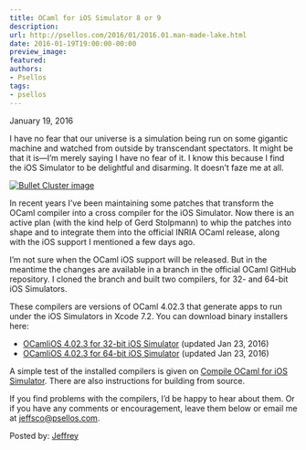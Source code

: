 ```yaml
---
title: OCaml for iOS Simulator 8 or 9
description:
url: http://psellos.com/2016/01/2016.01.man-made-lake.html
date: 2016-01-19T19:00:00-00:00
preview_image:
featured:
authors:
- Psellos
tags:
- psellos
---
```


<div class="date">January 19, 2016</div>

<p>I have no fear that our universe is a simulation being run on some
gigantic machine and watched from outside by transcendant spectators. It
might be that it is&mdash;I&rsquo;m merely saying I have no fear of it. I know this
because I find the iOS Simulator to be delightful and disarming. It
doesn&rsquo;t faze me at all.</p>

<div class="flowaroundimg" style="margin-top: 1.0em;">
<a href="http://psellos.com/ocaml/compile-to-iossim.html"><img src="http://psellos.com/images/bullet-cluster.png" alt="Bullet Cluster image"/></a>
</div>

<p>In recent years I&rsquo;ve been maintaining some patches that transform the
OCaml compiler into a cross compiler for the iOS Simulator. Now there is
an active plan (with the kind help of Gerd Stolpmann) to whip the
patches into shape and to integrate them into the official INRIA OCaml
release, along with the iOS support I mentioned a few days ago.</p>

<p>I&rsquo;m not sure when the OCaml iOS support will be released. But in the
meantime the changes are available in a branch in the official OCaml
GitHub repository. I cloned the branch and built two compilers, for 32-
and 64-bit iOS Simulators.</p>

<p>These compilers are versions of OCaml 4.02.3 that generate apps to run under
the iOS Simulators in Xcode 7.2. You can download binary installers here:</p>

<ul>
<li><a href="http://psellos.com/pub/ocamlios/OCamliOSSim32-4.02.3.pkg">OCamliOS 4.02.3 for 32-bit iOS Simulator</a> (updated Jan 23, 2016)  </li>
<li><a href="http://psellos.com/pub/ocamlios/OCamliOSSim64-4.02.3.pkg">OCamliOS 4.02.3 for 64-bit iOS Simulator</a> (updated Jan 23, 2016)  </li>
</ul>

<p>A simple test of the installed compilers is given on <a href="http://psellos.com/ocaml/compile-to-iossim.html">Compile OCaml for
iOS Simulator</a>. There are also
instructions for building from source.</p>

<p>If you find problems with the compilers, I&rsquo;d be happy to hear about
them.  Or if you have any comments or encouragement, leave them below or
email me at <a href="mailto:jeffsco@psellos.com">jeffsco@psellos.com</a>.</p>

<p>Posted by: <a href="http://psellos.com/aboutus.html#jeffreya.scofieldphd">Jeffrey</a></p>

<p></p>

